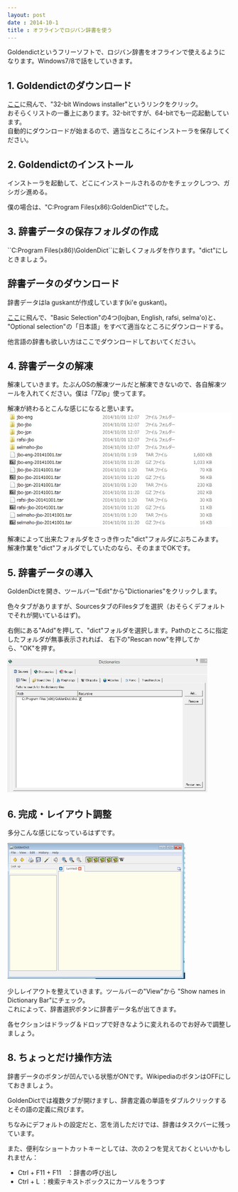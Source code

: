 ```yaml
---
layout: post
date : 2014-10-1
title : オフラインでロジバン辞書を使う
---
```


<p>Goldendictというフリーソフトで、ロジバン辞書をオフラインで使えるようになります。Windows7/8で話をしていきます。</p>

<section >
<h2 >1. Goldendictのダウンロード</h2>
<p><a href="http://goldendict.org/download.php">ここ</a>に飛んで、"32-bit Windows installer"というリンクをクリック。<br>
おそらくリストの一番上にあります。32-bitですが、64-bitでも一応起動しています。<br>
自動的にダウンロードが始まるので、適当なところにインストーラを保存してください。
</p></section>

<section >
<h2 >2. Goldendictのインストール</h2>
<p>インストーラを起動して、どこにインストールされるのかをチェックしつつ、ガシガシ進める。</p>
<p>僕の場合は、"C:Program Files(x86):GoldenDict"でした。</p>
</section>

<section >
<h2 >3. 辞書データの保存フォルダの作成</h2>
<p >``C:Program Files(x86)\GoldenDict``に新しくフォルダを作ります。"dict"にしときましょう。</p>
</section>


## 辞書データのダウンロード

辞書データはla guskantが作成しています(ki'e guskant)。

<a href="http://guskant.github.io/lojbo/stardict.html">ここ</a>に飛んで、"Basic Selection"の4つ(lojban, English, rafsi, selma'o)と、  
"Optional selection"の「日本語」をすべて適当なところにダウンロードする。

他言語の辞書も欲しい方はここでダウンロードしておいてください。

<section >
<h2 >4. 辞書データの解凍</h2>
<p >解凍していきます。たぶんOSの解凍ツールだと解凍できないので、各自解凍ツールを入れてください。僕は「7Zip」使ってます。</p>
<p >解凍が終わるとこんな感じになると思います。<br>
<img src="pixra/001.jpg"></img></p>
<p >解凍によって出来たフォルダをさっき作った"dict"フォルダにぶちこみます。<br>
解凍作業を"dict"フォルダでしていたのなら、そのままでOKです。</p>
</section>

<section >
<h2 >5. 辞書データの導入</h2>
<p >GoldenDictを開き、ツールバー"Edit"から"Dictionaries"をクリックします。</p>
<p >色々タブがありますが、SourcesタブのFilesタブを選択（おそらくデフォルトでそれが開いているはず)。</p>
<p >右側にある"Add"を押して、"dict"フォルダを選択します。Pathのところに指定したフォルダが無事表示されれば、
右下の"Rescan now"を押してから、"OK"を押す。</p>
<p ><img src="pixra/003.jpg" width="450" height="300"></img></p>
</section>


<section >
<h2 >6. 完成・レイアウト調整</h2>
<p >多分こんな感じになっているはずです。</p>
<p ><img src="pixra/002.png"></img></p>
<p >少しレイアウトを整えていきます。ツールバーの"View"から "Show names in Dictionary Bar"にチェック。<br>
これによって、辞書選択ボタンに辞書データ名が出てきます。</p>
<p >各セクションはドラッグ＆ドロップで好きなように変えれるのでお好みで調整しましょう。</p>
</section>

<section >
<h2 >8. ちょっとだけ操作方法</h2>
<p >辞書データのボタンが凹んでいる状態がONです。WikipediaのボタンはOFFにしておきましょう。</p>
<p >GoldenDictでは複数タブが開けますし、辞書定義の単語をダブルクリックするとその語の定義に飛びます。</p>
<p >ちなみにデフォルトの設定だと、窓を消しただけでは、辞書はタスクバーに残っています。</p>
<p >また、便利なショートカットキーとしては、次の２つを覚えておくといいかもしれません：
<ul >
<li >Ctrl + F11 + F11　：辞書の呼び出し</li>
<li >Ctrl + L ：検索テキストボックスにカーソルをうつす</li>
</ul>
</p>
</section>
